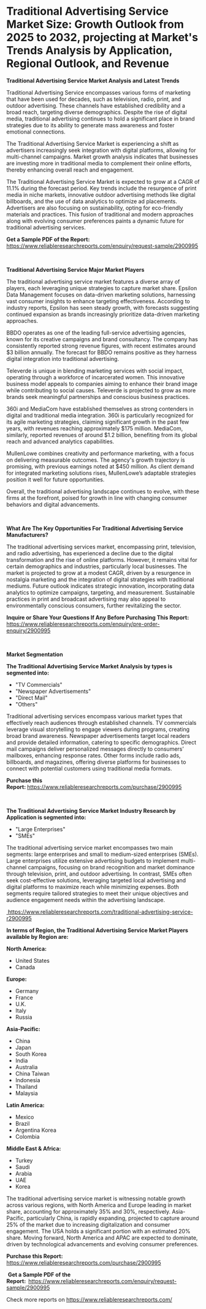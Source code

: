 <p><h1>Traditional Advertising Service Market Size: Growth Outlook from 2025 to 2032, projecting at Market's Trends Analysis by Application, Regional Outlook, and Revenue</h1></p><p><strong>Traditional Advertising Service Market Analysis and Latest Trends</strong></p>
<p><p>Traditional Advertising Service encompasses various forms of marketing that have been used for decades, such as television, radio, print, and outdoor advertising. These channels have established credibility and a broad reach, targeting diverse demographics. Despite the rise of digital media, traditional advertising continues to hold a significant place in brand strategies due to its ability to generate mass awareness and foster emotional connections.</p><p>The Traditional Advertising Service Market is experiencing a shift as advertisers increasingly seek integration with digital platforms, allowing for multi-channel campaigns. Market growth analysis indicates that businesses are investing more in traditional media to complement their online efforts, thereby enhancing overall reach and engagement.</p><p>The Traditional Advertising Service Market is expected to grow at a CAGR of 11.1% during the forecast period. Key trends include the resurgence of print media in niche markets, innovative outdoor advertising methods like digital billboards, and the use of data analytics to optimize ad placements. Advertisers are also focusing on sustainability, opting for eco-friendly materials and practices. This fusion of traditional and modern approaches along with evolving consumer preferences paints a dynamic future for traditional advertising services.</p></p>
<p><strong>Get a Sample PDF of the Report:&nbsp;</strong> <a href="https://www.reliableresearchreports.com/enquiry/request-sample/2900995?utm_campaign=2233&utm_medium=2&utm_source=Github&utm_content=ia&utm_term=16032025&utm_id=traditional-advertising-service">https://www.reliableresearchreports.com/enquiry/request-sample/2900995</a></p>
<p>&nbsp;</p>
<p><strong>Traditional Advertising Service Major Market Players</strong></p>
<p><p>The traditional advertising service market features a diverse array of players, each leveraging unique strategies to capture market share. Epsilon Data Management focuses on data-driven marketing solutions, harnessing vast consumer insights to enhance targeting effectiveness. According to industry reports, Epsilon has seen steady growth, with forecasts suggesting continued expansion as brands increasingly prioritize data-driven marketing approaches.</p><p>BBDO operates as one of the leading full-service advertising agencies, known for its creative campaigns and brand consultancy. The company has consistently reported strong revenue figures, with recent estimates around $3 billion annually. The forecast for BBDO remains positive as they harness digital integration into traditional advertising.</p><p>Televerde is unique in blending marketing services with social impact, operating through a workforce of incarcerated women. This innovative business model appeals to companies aiming to enhance their brand image while contributing to social causes. Televerde is projected to grow as more brands seek meaningful partnerships and conscious business practices.</p><p>360i and MediaCom have established themselves as strong contenders in digital and traditional media integration. 360i is particularly recognized for its agile marketing strategies, claiming significant growth in the past few years, with revenues reaching approximately $175 million. MediaCom, similarly, reported revenues of around $1.2 billion, benefiting from its global reach and advanced analytics capabilities.</p><p>MullenLowe combines creativity and performance marketing, with a focus on delivering measurable outcomes. The agency's growth trajectory is promising, with previous earnings noted at $450 million. As client demand for integrated marketing solutions rises, MullenLowe’s adaptable strategies position it well for future opportunities.</p><p>Overall, the traditional advertising landscape continues to evolve, with these firms at the forefront, poised for growth in line with changing consumer behaviors and digital advancements.</p></p>
<p>&nbsp;</p>
<p><strong>What Are The Key Opportunities For Traditional Advertising Service Manufacturers?</strong></p>
<p><p>The traditional advertising services market, encompassing print, television, and radio advertising, has experienced a decline due to the digital transformation and the rise of online platforms. However, it remains vital for certain demographics and industries, particularly local businesses. The market is projected to grow at a modest CAGR, driven by a resurgence in nostalgia marketing and the integration of digital strategies with traditional mediums. Future outlook indicates strategic innovation, incorporating data analytics to optimize campaigns, targeting, and measurement. Sustainable practices in print and broadcast advertising may also appeal to environmentally conscious consumers, further revitalizing the sector.</p></p>
<p><strong>Inquire or Share Your Questions If Any Before Purchasing This Report:</strong> <a href="https://www.reliableresearchreports.com/enquiry/pre-order-enquiry/2900995?utm_campaign=2233&utm_medium=2&utm_source=Github&utm_content=ia&utm_term=16032025&utm_id=traditional-advertising-service">https://www.reliableresearchreports.com/enquiry/pre-order-enquiry/2900995</a></p>
<p>&nbsp;</p>
<p><strong>Market Segmentation</strong></p>
<p><strong>The Traditional Advertising Service Market Analysis by types is segmented into:</strong></p>
<p><ul><li>"TV Commercials"</li><li>"Newspaper Advertisements"</li><li>"Direct Mail"</li><li>"Others"</li></ul></p>
<p><p>Traditional advertising services encompass various market types that effectively reach audiences through established channels. TV commercials leverage visual storytelling to engage viewers during programs, creating broad brand awareness. Newspaper advertisements target local readers and provide detailed information, catering to specific demographics. Direct mail campaigns deliver personalized messages directly to consumers’ mailboxes, enhancing response rates. Other forms include radio ads, billboards, and magazines, offering diverse platforms for businesses to connect with potential customers using traditional media formats.</p></p>
<p><strong>Purchase this Report:&nbsp;</strong><a href="https://www.reliableresearchreports.com/purchase/2900995?utm_campaign=2233&utm_medium=2&utm_source=Github&utm_content=ia&utm_term=16032025&utm_id=traditional-advertising-service">https://www.reliableresearchreports.com/purchase/2900995</a></p>
<p>&nbsp;</p>
<p><strong>The Traditional Advertising Service Market Industry Research by Application is segmented into:</strong></p>
<p><ul><li>"Large Enterprises"</li><li>"SMEs"</li></ul></p>
<p><p>The traditional advertising service market encompasses two main segments: large enterprises and small to medium-sized enterprises (SMEs). Large enterprises utilize extensive advertising budgets to implement multi-channel campaigns, focusing on brand recognition and market dominance through television, print, and outdoor advertising. In contrast, SMEs often seek cost-effective solutions, leveraging targeted local advertising and digital platforms to maximize reach while minimizing expenses. Both segments require tailored strategies to meet their unique objectives and audience engagement needs within the advertising landscape.</p></p>
<p><a href="https://www.reliableresearchreports.com/traditional-advertising-service-r2900995?utm_campaign=2233&utm_medium=2&utm_source=Github&utm_content=ia&utm_term=16032025&utm_id=traditional-advertising-service">&nbsp;https://www.reliableresearchreports.com/traditional-advertising-service-r2900995</a></p>
<p><strong>In terms of Region, the Traditional Advertising Service Market Players available by Region are:</strong></p>
<p>
    <p> <strong> North America: </strong>
        <ul>
            <li>United States</li>
            <li>Canada</li>
        </ul>
        </p> 
    <p> <strong> Europe: </strong>
        <ul>
            <li>Germany</li>
            <li>France</li>
            <li>U.K.</li>
            <li>Italy</li>
            <li>Russia</li>
        </ul>
        </p> 
    <p> <strong> Asia-Pacific: </strong>
        <ul>
            <li>China</li>
            <li>Japan</li>
            <li>South Korea</li>
            <li>India</li>
            <li>Australia</li>
            <li>China Taiwan</li>
            <li>Indonesia</li>
            <li>Thailand</li>
            <li>Malaysia</li>
        </ul>
        </p> 
    <p> <strong> Latin America: </strong>
        <ul>
            <li>Mexico</li>
            <li>Brazil</li>
            <li>Argentina Korea</li>
            <li>Colombia</li>
        </ul>
        </p> 
    <p> <strong> Middle East & Africa: </strong>
        <ul>
            <li>Turkey</li>
            <li>Saudi</li>
            <li>Arabia</li>
            <li>UAE</li>
            <li>Korea</li>
        </ul>
    </p>
    </p>
<p><p>The traditional advertising service market is witnessing notable growth across various regions, with North America and Europe leading in market share, accounting for approximately 35% and 30%, respectively. Asia-Pacific, particularly China, is rapidly expanding, projected to capture around 25% of the market due to increasing digitalization and consumer engagement. The USA holds a significant portion with an estimated 20% share. Moving forward, North America and APAC are expected to dominate, driven by technological advancements and evolving consumer preferences.</p></p>
<p><strong>Purchase this Report: </strong><a href="https://www.reliableresearchreports.com/purchase/2900995?utm_campaign=2233&utm_medium=2&utm_source=Github&utm_content=ia&utm_term=16032025&utm_id=traditional-advertising-service">https://www.reliableresearchreports.com/purchase/2900995</a></p>
<p>&nbsp;<strong>Get a Sample PDF of the Report:&nbsp;&nbsp;</strong><a href="https://www.reliableresearchreports.com/enquiry/request-sample/2900995?utm_campaign=2233&utm_medium=2&utm_source=Github&utm_content=ia&utm_term=16032025&utm_id=traditional-advertising-service">https://www.reliableresearchreports.com/enquiry/request-sample/2900995</a></p>
<p><strong></strong></p>
<p>Check more reports on <a href="https://www.reliableresearchreports.com/?utm_campaign=2233&utm_medium=2&utm_source=Github&utm_content=ia&utm_term=16032025&utm_id=traditional-advertising-service">https://www.reliableresearchreports.com/</a></p>